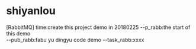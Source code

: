 # shiyanlou

[RabbitMQ]
    time:create this project demo in 20180225
    --p_rabb:the start of this demo   	
    --pub_rabb:fabu yu dingyu code demo
    --task_rabb:xxxx

